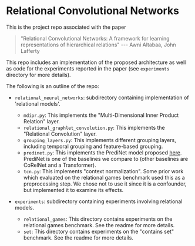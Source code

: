 # Relational Convolutional Networks

This is the project repo associated with the paper
> "Relational Convolutional Networks: A framework for learning representations of hierarchical relations" --- Awni Altabaa, John Lafferty

This repo includes an implementation of the proposed architecture as well as code for the experiments reported in the paper (see `experiments` directory for more details).

The following is an outline of the repo:

- `relational_neural_networks`: subdirectory containing implementation of 'relational models'.
    - `mdipr.py`: This implements the "Multi-Dimensional Inner Product Relation" layer.
    - `relational_graphlet_convolution.py`: This implements the "Relational Convolution" layer.
    - `grouping_layers.py`: This implements different grouping layers, including temporal grouping and feature-based grouping.
    - `predinet.py`: This implements the PrediNet model proposed [here](https://arxiv.org/pdf/1905.10307.pdf). PrediNet is one of the baselines we compare to (other baselines are CoRelNet and a Transformer).
    - `tcn.py`: This implements "context normalization". Some prior work which evaluated on the relational games benchmark used this as a preprocessing step. We chose not to use it since it is a confounder, but implemented it to examine its effects.

- `experiments`: subdirectory containing experiments involving relational models.
    - `relational_games`: This directory contains experiments on the relational games benchmark. See the readme for more details.
    - `set`: This directory contains experiments on the "contains set" benchmark. See the readme for more details.